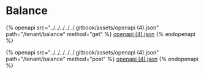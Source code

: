 # Balance

{% openapi src="../../../../../.gitbook/assets/openapi (4).json" path="/tenant/balance" method="get" %}
[openapi (4).json](<../../../../../.gitbook/assets/openapi (4).json>)
{% endopenapi %}

{% openapi src="../../../../../.gitbook/assets/openapi (4).json" path="/tenant/balance" method="post" %}
[openapi (4).json](<../../../../../.gitbook/assets/openapi (4).json>)
{% endopenapi %}
